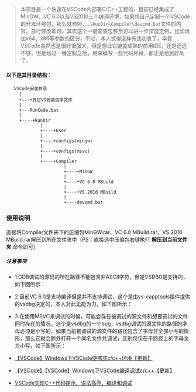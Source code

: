 >本项目是一个快速在VSCode内部署C/C++工程的，目前已经集成了MinGW、VC 6.0以及VS2010三个编译环境，如果想自己定制一个VSCode的开发环境包，那么就参照`...\RunDir\Compiler\devcmd.bat`文件的内容，自行修改即可。其实这个一键安装包甚至可以进一步深度定制，比如增加x64、x86等参数的区分，不过，本人觉得这样有违初衷了，毕竟VSCode虽然也是很好很强大，但是想让它媲美成熟的商用IDE，还是远远不够，但是经过一番定制之后，用来编写一些代码片段，那正是恰到好处了。

#### 以下是其目录结构：
```text
   VSCode安装目录
     |
     +---+其它VS安装目录文件
     |
     +---RunCode.bat
     |
     +----+RunDir
             |
             +----+User
             |
             +----+configs(mingw)
             |
             +----+configs(msvc)
             |
             +----+Compiler
                      |
                      +----+MinGW
                      |
                      +----+VC 6.0 MBuild
                      |
                      +----+VS 2010 MBuild
                      |
                      +----devcmd.bat
```

### 使用说明
直接将Compiler文件夹下的压缩包MinGW.rar、VC 6.0 MBuild.rar、VS 2010 MBuild.rar解压到所在文件夹中（PS：直接选中压缩包右键执行 **解压到当前文件夹** 命令即可）

##### 注意事项
 - 1.GDB调试的源码的所在路径不能包含非ASCII字符，但是VSDBG是支持的，如下图所示：

 - 2.目前VC 6.0是支持编译但是并不支持调试，这个是由vs-capptools插件提供的vsdbg决定的，本人对此无能为力，如下图所示：

 - 3.在使用MSVC来调试的时候，可能会存在被调试的源文件和想要调试的文件同时存在的情况，这个是vsdbg的一个bug，vsdbg调试的源文件的路径的字母必须是小写的，如果当前被调试的源文件的路径包含了字母非全部小写的情形，那么它就会额外打开一个同名文件并调试，区别仅仅在于路径上的字母全为小写，如下图所示：

 - [【VSCode】Windows下VSCode便携式c/c++环境【更新】](http://blog.csdn.net/c_duoduo/article/details/52083494)
 - [【VSCode】【VSCode】Windows下VSCode编译调试c/c++【更新】](http://blog.csdn.net/c_duoduo/article/details/51615381)
 - [VSCode实现C++代码提示、语法高亮、编译和调试](http://m.blog.csdn.net/caoshiying/article/details/78122073)